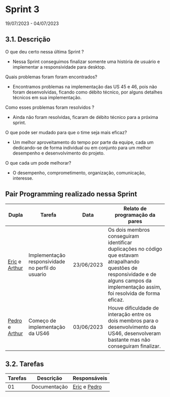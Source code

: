 # Sprint 3
19/07/2023 - 04/07/2023


## 3.1. Descrição
<!-- descrever de forma geral o objetivo da sprint -->

O que deu certo nessa última Sprint ?

- Nessa Sprint conseguimos finalizar somente uma história de usuário e implementar a responsividade para desktop.

Quais problemas foram foram encontrados?

- Encontramos problemas na implementação das US 45 e 46, pois não foram desenvolvidas, ficando como débito técnico, por alguns detalhes técnicos em sua implementação.

Como esses problemas foram resolvidos ?

- Ainda não foram resolvidas, ficaram de débito técnico para a próxima sprint.

O que pode ser mudado para que o time seja mais eficaz?

- Um melhor aproveitamento do tempo por parte da equipe, cada um dedicando-se de forma individual ou em conjunto para um melhor desempenho e desenvolvimento do projeto.

O que cada um pode melhorar?

- O desempenho, comprometimento, organização, comunicação, interesse.

## Pair Programming realizado nessa Sprint

| Dupla | Tarefa | Data |Relato de programação da pares|
| ----- | ------ | ---- |------|
|[Eric](https://github.com/ericbky) e [Arthur](https://github.com/Arthrok)	|Implementação responsividade no perfil do usuario|	23/06/2023|Os dois membros conseguiram identificar duplicações no código que estavam atrapalhando questões de responsividade e de alguns campos da implementação assim, foi resolvida de forma eficaz.|
|[Pedro](https://github.com/lucasdray) e [Arthur](https://github.com/Arthrok) |	Começo de implementação da US46|	03/06/2023|Houve dificuldade de interação entre os dois membros para o desenvolvimento da US46, desenvolveram bastante mas não conseguiram finalizar.|

## 3.2. Tarefas
<!-- descrever as issues que definimos para essa sprint e alocar um responsavel por ela -->
Tarefas | Descrição | Responsáveis
------ | --------- | -----------
01 | Documentação | [Eric](https://github.com/ericbky) e [Pedro](https://github.com/lucasdray)|
